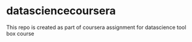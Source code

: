 # datasciencecoursera
This repo is created as part of coursera assignment for datascience tool box course
